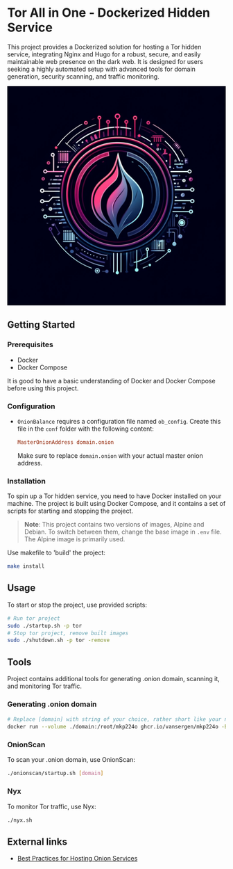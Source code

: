 # Tor All in One - Dockerized Hidden Service

This project provides a Dockerized solution for hosting a Tor hidden service, integrating Nginx and Hugo for a robust, secure, and easily maintainable web presence on the dark web. It is designed for users seeking a highly automated setup with advanced tools for domain generation, security scanning, and traffic monitoring.

![Logo](images/logo.jpg "Logo")

## Getting Started

### Prerequisites

- Docker
- Docker Compose

It is good to have a basic understanding of Docker and Docker Compose before using this project.

### Configuration

- `OnionBalance` requires a configuration file named `ob_config`. Create this file in the `conf` folder with the following content:

    ```ini
    MasterOnionAddress domain.onion
    ```

    Make sure to replace `domain.onion` with your actual master onion address.

### Installation

To spin up a Tor hidden service, you need to have Docker installed on your machine. The project is built using Docker Compose, and it contains a set of scripts for starting and stopping the project.

> **Note**: This project contains two versions of images, Alpine and Debian. To switch between them, change the base image in `.env` file. The Alpine image is primarily used.

Use makefile to 'build' the project:

```bash
make install
```

## Usage

To start or stop the project, use provided scripts:

```bash
# Run tor project
sudo ./startup.sh -p tor
# Stop tor project, remove built images
sudo ./shutdown.sh -p tor -remove
```

## Tools

Project contains additional tools for generating .onion domain, scanning it, and monitoring Tor traffic.

### Generating .onion domain

```bash
# Replace [domain] with string of your choice, rather short like your name or nick, whatever.
docker run --volume ./domain:/root/mkp224o ghcr.io/vansergen/mkp224o -B -S 5 -t 5 -n 1 [domain]
```

### OnionScan

To scan your .onion domain, use OnionScan:

```bash
./onionscan/startup.sh [domain]
```

### Nyx

To monitor Tor traffic, use Nyx:

```bash
./nyx.sh
```

## External links

- [Best Practices for Hosting Onion Services](https://riseup.net/en/security/network-security/tor/onionservices-best-practices)
